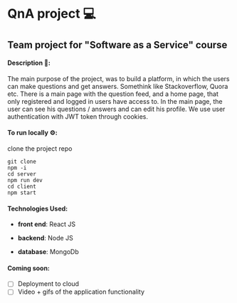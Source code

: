# QnA project 💻
## Team project for "Software as a Service" course 

#### Description :speech_balloon:: 
The main purpose of the project, was to build a platform, in which the users can make questions and get answers.
Somethink like Stackoverflow, Quora etc. There is a main page with the question feed, and a home page, that only registered and logged in users have access to.
In the main page, the user can see his questions / answers and can edit his profile.
We use user authentication with JWT token through cookies.

#### To run locally ⚙️:
clone the project repo

```
git clone
npm -i
cd server
npm run dev
cd client
npm start
```

#### Technologies Used:
- **front end**:
React JS

- **backend**:
Node JS

- **database**:
MongoDb



#### Coming soon:
- [ ] Deployment to cloud
- [ ] Video + gifs of the application functionality
